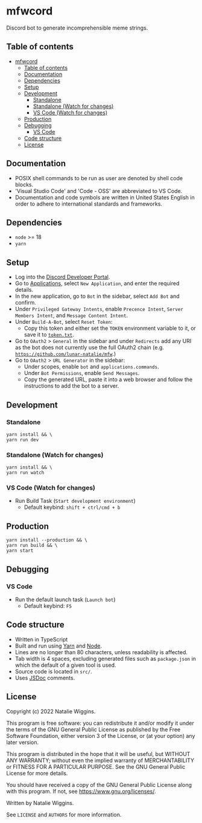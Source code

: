 # mfwcord

Discord bot to generate incomprehensible meme strings.

## Table of contents

* [mfwcord](#mfwcord)
  * [Table of contents](#table-of-contents)
  * [Documentation](#documentation)
  * [Dependencies](#dependencies)
  * [Setup](#setup)
  * [Development](#development)
    * [Standalone](#standalone)
    * [Standalone (Watch for changes)](#standalone-watch-for-changes)
    * [VS Code (Watch for changes)](#vs-code-watch-for-changes)
  * [Production](#production)
  * [Debugging](#debugging)
    * [VS Code](#vs-code)
  * [Code structure](#code-structure)
  * [License](#license)

## Documentation

* POSIX shell commands to be run as user are denoted by shell code blocks.
* 'Visual Studio Code' and 'Code - OSS' are abbreviated to VS Code.
* Documentation and code symbols are written in United States English in order
  to adhere to international standards and frameworks.

## Dependencies

- `node` >= 18
- `yarn`

## Setup

* Log into the [Discord Developer Portal](https://discord.com/developers).
* Go to [Applications](https://discord.com/developers/applications), select
  `New Application`, and enter the required details.
* In the new application, go to `Bot` in the sidebar, select `Add Bot` and
  confirm.
* Under `Privileged Gateway Intents`, enable `Precence Intent`,
  `Server Members Intent`, and `Message Content Intent`.
* Under `Build-A-Bot`, select `Reset Token`:
  * Copy this token and either set the `TOKEN` environment variable to it, or
    save it to [`token.txt`](token.txt).
* Go to `OAuth2` > `General` in the sidebar and under `Redirects` add any URI
  as the bot does not currently use the full OAuth2 chain
  (e.g. [`https://github.com/lunar-natalie/mfw`](https://github.com/lunar-natalie/mfw).)
* Go to `OAuth2` > `URL Generator` in the sidebar:
  * Under scopes, enable `bot` and `applications.commands`.
  * Under `Bot Permissions`, enable `Send Messages`.
  * Copy the generated URL, paste it into a web browser and follow the
    instructions to add the bot to a server.

## Development

### Standalone

```shell
yarn install && \
yarn run dev
```

### Standalone (Watch for changes)

```shell
yarn install && \
yarn run watch
```

### VS Code (Watch for changes)

* Run Build Task (`Start development environment`)
    * Default keybind: `shift + ctrl/cmd + b`

## Production

```shell
yarn install --production && \
yarn run build && \
yarn start
```

## Debugging

### VS Code

* Run the default launch task (`Launch bot`)
    * Default keybind: `F5`

## Code structure

* Written in TypeScript
* Built and run using [Yarn](https://yarnpkg.com/) and [Node](https://nodejs.org/).
* Lines are no longer than 80 characters, unless readability is affected.
* Tab width is 4 spaces, excluding generated files such as `package.json` in
  which the default of a given tool is used.
* Source code is located in `src/`.
* Uses [JSDoc](https://jsdoc.app/) comments.

## License

Copyright (c) 2022 Natalie Wiggins.

This program is free software: you can redistribute it and/or modify
it under the terms of the GNU General Public License as published by
the Free Software Foundation, either version 3 of the License, or
(at your option) any later version.

This program is distributed in the hope that it will be useful,
but WITHOUT ANY WARRANTY; without even the implied warranty of
MERCHANTABILITY or FITNESS FOR A PARTICULAR PURPOSE. See the
GNU General Public License for more details.

You should have received a copy of the GNU General Public License
along with this program. If not, see <https://www.gnu.org/licenses/>.

Written by Natalie Wiggins.

See `LICENSE` and `AUTHORS` for more information.
